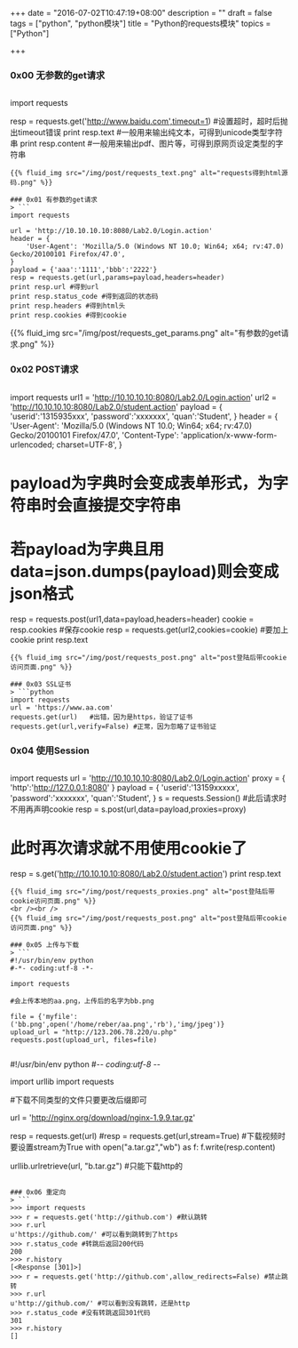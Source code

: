 +++
date = "2016-07-02T10:47:19+08:00"
description = ""
draft = false
tags = ["python", "python模块"]
title = "Python的requests模块"
topics = ["Python"]

+++

### 0x00 无参数的get请求
> ```
import requests

resp = requests.get('http://www.baidu.com',timeout=1) #设置超时，超时后抛出timeout错误
print resp.text #一般用来输出纯文本，可得到unicode类型字符串
print resp.content #一般用来输出pdf、图片等，可得到原网页设定类型的字符串
```
{{% fluid_img src="/img/post/requests_text.png" alt="requests得到html源码.png" %}}

### 0x01 有参数的get请求
> ```
import requests

url = 'http://10.10.10.10:8080/Lab2.0/Login.action'
header = {
    'User-Agent': 'Mozilla/5.0 (Windows NT 10.0; Win64; x64; rv:47.0) Gecko/20100101 Firefox/47.0',
}
payload = {'aaa':'1111','bbb':'2222'}
resp = requests.get(url,params=payload,headers=header)
print resp.url #得到url
print resp.status_code #得到返回的状态码
print resp.headers #得到html头
print resp.cookies #得到cookie
```
{{% fluid_img src="/img/post/requests_get_params.png" alt="有参数的get请求.png" %}}

### 0x02 POST请求
> ```
import requests
url1 = 'http://10.10.10.10:8080/Lab2.0/Login.action'
url2 = 'http://10.10.10.10:8080/Lab2.0/student.action'
payload = {
    'userid':'1315935xxx',
    'password':'xxxxxxx',
    'quan':'Student',
}
header = {
    'User-Agent': 'Mozilla/5.0 (Windows NT 10.0; Win64; x64; rv:47.0) Gecko/20100101 Firefox/47.0',
    'Content-Type': 'application/x-www-form-urlencoded; charset=UTF-8',
}
# payload为字典时会变成表单形式，为字符串时会直接提交字符串
# 若payload为字典且用data=json.dumps(payload)则会变成json格式
resp = requests.post(url1,data=payload,headers=header)
cookie = resp.cookies #保存cookie
resp = requests.get(url2,cookies=cookie) #要加上cookie
print resp.text
```
{{% fluid_img src="/img/post/requests_post.png" alt="post登陆后带cookie访问页面.png" %}}

### 0x03 SSL证书
> ```python
import requests
url = 'https://www.aa.com'
requests.get(url)   #出错，因为是https，验证了证书
requests.get(url,verify=False) #正常，因为忽略了证书验证
```

### 0x04 使用Session
> ```
import requests
url = 'http://10.10.10.10:8080/Lab2.0/Login.action'
proxy = {
    'http':'http://127.0.0.1:8080'
}
payload = {
    'userid':'13159xxxxx',
    'password':'xxxxxxx',
    'quan':'Student',
}
s = requests.Session() #此后请求时不用再声明cookie
resp = s.post(url,data=payload,proxies=proxy)
# 此时再次请求就不用使用cookie了
resp = s.get('http://10.10.10.10:8080/Lab2.0/student.action')
print resp.text
```
{{% fluid_img src="/img/post/requests_proxies.png" alt="post登陆后带cookie访问页面.png" %}}
<br /><br />
{{% fluid_img src="/img/post/requests_post.png" alt="post登陆后带cookie访问页面.png" %}}

### 0x05 上传与下载
> ```
#!/usr/bin/env python
#-*- coding:utf-8 -*-

import requests

#会上传本地的aa.png，上传后的名字为bb.png

file = {'myfile':('bb.png',open('/home/reber/aa.png','rb'),'img/jpeg')}
upload_url = "http://123.206.78.220/u.php"
requests.post(upload_url, files=file)
```

> ```
#!/usr/bin/env python
#-*- coding:utf-8 -*-

import urllib
import requests

#下载不同类型的文件只要更改后缀即可

url = 'http://nginx.org/download/nginx-1.9.9.tar.gz'

resp = requests.get(url)
#resp = requests.get(url,stream=True) #下载视频时要设置stream为True
with open("a.tar.gz","wb") as f:
    f.write(resp.content)

urllib.urlretrieve(url, "b.tar.gz") #只能下载http的
```

### 0x06 重定向
> ```
>>> import requests
>>> r = requests.get('http://github.com') #默认跳转
>>> r.url
u'https://github.com/' #可以看到跳转到了https
>>> r.status_code #转跳后返回200代码
200
>>> r.history
[<Response [301]>]
>>> r = requests.get('http://github.com',allow_redirects=False) #禁止跳转
>>> r.url
u'http://github.com/' #可以看到没有跳转，还是http
>>> r.status_code #没有转跳返回301代码
301
>>> r.history
[]
```